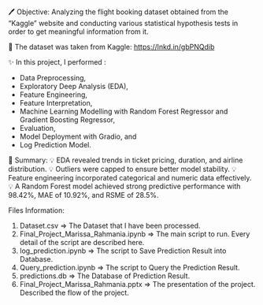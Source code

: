 🖊️ Objective:
Analyzing the flight booking dataset obtained from the “Kaggle” website and conducting various statistical hypothesis tests in order to get meaningful information from it. 

📁 The dataset was taken from Kaggle: https://lnkd.in/gbPNQdib

✨ In this project, I performed :
- Data Preprocessing, 
- Exploratory Deep Analysis (EDA), 
- Feature Engineering, 
- Feature Interpretation, 
- Machine Learning Modelling with Random Forest Regressor and Gradient Boosting Regressor,
- Evaluation,
- Model Deployment with Gradio, and
- Log Prediction Model.

🔎 Summary:
💡 EDA revealed trends in ticket pricing, duration, and airline distribution.
💡 Outliers were capped to ensure better model stability.
💡 Feature engineering incorporated categorical and numeric data effectively.
💡 A Random Forest model achieved strong predictive performance with 98.42%, MAE of 10.92%, and RSME of 28.5%.

Files Information:
1. Dataset.csv => The Dataset that I have been processed.
2. Final_Project_Marissa_Rahmania.ipynb => The main script to run. Every detail of the script are described here.
3. log_prediction.ipynb => The script to Save Prediction Result into Database.
4. Query_prediction.ipynb => The script to Query the Prediction Result.
5. predictions.db => The Database of Prediction Result.
6. Final_Project_Marissa_Rahmania.pptx => The presentation of the project. Described the flow of the project.
